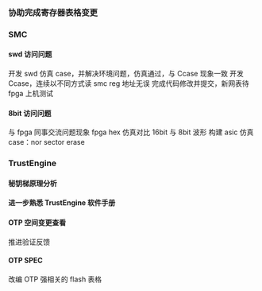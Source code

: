 ### 协助完成寄存器表格变更

### SMC

#### swd 访问问题

开发 swd 仿真 case，并解决环境问题，仿真通过，与 Ccase 现象一致
开发 Ccase，连续以不同方式读 smc reg 地址无误
完成代码修改并提交，新网表待 fpga 上机测试

#### 8bit 访问问题

与 fpga 同事交流问题现象
fpga hex 仿真对比 16bit 与 8bit 波形
构建 asic 仿真 case：nor sector erase

### TrustEngine

#### 秘钥梯原理分析

#### 进一步熟悉 TrustEngine 软件手册

#### OTP 空间变更查看

推进验证反馈

#### OTP SPEC

改编 OTP 强相关的 flash 表格
